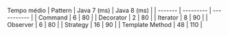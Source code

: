 Tempo médio
| Pattern 	| Java 7 (ms) | Java 8 (ms) |
| ------- 	| --------- | ----------- |
| Command	| 	6 		| 	80		  |
| Decorator	|	2		|	80		  |
| Iterator	|	8 		|	90		  |
| Observer	|	6		|	80		  |
| Strategy	|	16		|	90		  |
| Template Method 	|	48	|	110   |